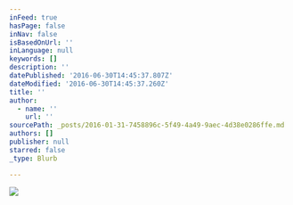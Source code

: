 ```yaml
---
inFeed: true
hasPage: false
inNav: false
isBasedOnUrl: ''
inLanguage: null
keywords: []
description: ''
datePublished: '2016-06-30T14:45:37.807Z'
dateModified: '2016-06-30T14:45:37.260Z'
title: ''
author:
  - name: ''
    url: ''
sourcePath: _posts/2016-01-31-7458896c-5f49-4a49-9aec-4d38e0286ffe.md
authors: []
publisher: null
starred: false
_type: Blurb

---
```

![](https://s3-us-west-2.amazonaws.com/the-grid-img/p/e97f64064dc733292856691e75e99958a14ab837.jpg)